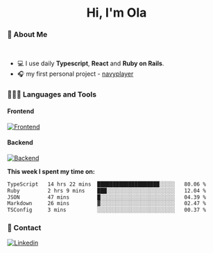 <h1 align="center">Hi, I'm Ola</h1>

### 💅 About Me

<br/>

- 💻 I use daily **Typescript**, **React** and **Ruby on Rails**.
- 🎧 my first personal project - [navyplayer](https://navyplayer.netlify.app/)

### 👩🏻‍💻 Languages and Tools

#### Frontend

[![Frontend](https://skillicons.dev/icons?i=react,nextjs,ts,js,html,css,scss,tailwind)](https://skillicons.dev)

#### Backend
[![Backend](https://skillicons.dev/icons?i=nodejs,express,nestjs,rails,graphql)](https://skillicons.dev)

**This week I spent my time on:**

<!--START_SECTION:waka-->

```txt
TypeScript   14 hrs 22 mins  ████████████████████░░░░░   80.06 %
Ruby         2 hrs 9 mins    ███░░░░░░░░░░░░░░░░░░░░░░   12.04 %
JSON         47 mins         █░░░░░░░░░░░░░░░░░░░░░░░░   04.39 %
Markdown     26 mins         ▓░░░░░░░░░░░░░░░░░░░░░░░░   02.47 %
TSConfig     3 mins          ░░░░░░░░░░░░░░░░░░░░░░░░░   00.37 %
```

<!--END_SECTION:waka-->

### 📨 Contact
  
[![Linkedin](https://skillicons.dev/icons?i=linkedin)](https://linkedin.com/in/aleksandra-kamińska)
